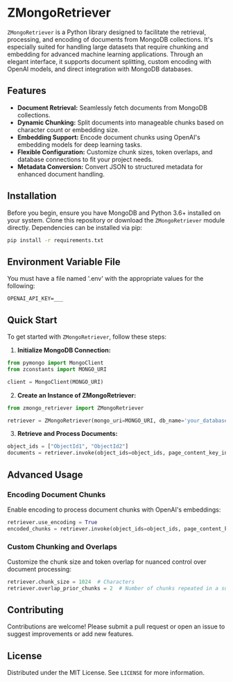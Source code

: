 # ZMongoRetriever

`ZMongoRetriever` is a Python library designed to facilitate the retrieval, processing, and encoding of documents from MongoDB collections. It's especially suited for handling large datasets that require chunking and embedding for advanced machine learning applications. Through an elegant interface, it supports document splitting, custom encoding with OpenAI models, and direct integration with MongoDB databases.

## Features

- **Document Retrieval:** Seamlessly fetch documents from MongoDB collections.
- **Dynamic Chunking:** Split documents into manageable chunks based on character count or embedding size.
- **Embedding Support:** Encode document chunks using OpenAI's embedding models for deep learning tasks.
- **Flexible Configuration:** Customize chunk sizes, token overlaps, and database connections to fit your project needs.
- **Metadata Conversion:** Convert JSON to structured metadata for enhanced document handling.

## Installation

Before you begin, ensure you have MongoDB and Python 3.6+ installed on your system. Clone this repository or download the `ZMongoRetriever` module directly. Dependencies can be installed via pip:

```bash
pip install -r requirements.txt
```

## Environment Variable File

You must have a file named '.env' with the appropriate values for the following:

```angular2html
OPENAI_API_KEY=___
```


## Quick Start

To get started with `ZMongoRetriever`, follow these steps:

1. **Initialize MongoDB Connection:**

```python
from pymongo import MongoClient
from zconstants import MONGO_URI

client = MongoClient(MONGO_URI)
```

2. **Create an Instance of ZMongoRetriever:**

```python
from zmongo_retriever import ZMongoRetriever

retriever = ZMongoRetriever(mongo_uri=MONGO_URI, db_name='your_database', collection_name='your_collection')
```

3. **Retrieve and Process Documents:**

```python
object_ids = ["ObjectId1", "ObjectId2"]
documents = retriever.invoke(object_ids=object_ids, page_content_key_index=116)
```

## Advanced Usage

### Encoding Document Chunks

Enable encoding to process document chunks with OpenAI's embeddings:

```python
retriever.use_encoding = True
encoded_chunks = retriever.invoke(object_ids=object_ids, page_content_key_index=116)
```

### Custom Chunking and Overlaps

Customize the chunk size and token overlap for nuanced control over document processing:

```python
retriever.chunk_size = 1024  # Characters
retriever.overlap_prior_chunks = 2  # Number of chunks repeated in a subsequent Document list
```

## Contributing

Contributions are welcome! Please submit a pull request or open an issue to suggest improvements or add new features.

## License

Distributed under the MIT License. See `LICENSE` for more information.

